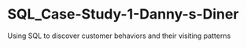 # SQL_Case-Study-1-Danny-s-Diner
Using SQL to discover customer behaviors and their visiting patterns
